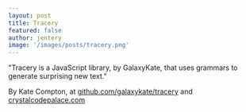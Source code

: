 ```yaml
---
layout: post
title: Tracery 
featured: false
author: jentery
image: '/images/posts/tracery.png'
---
```


"Tracery is a JavaScript library, by GalaxyKate, that uses grammars to generate surprising new text." 

By Kate Compton, at [github.com/galaxykate/tracery](https://github.com/galaxykate/tracery) and [crystalcodepalace.com](http://www.crystalcodepalace.com/traceryTut.html)
